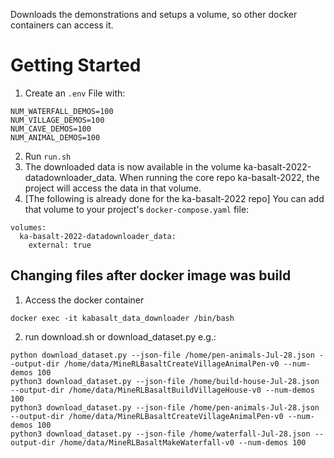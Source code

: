 Downloads the demonstrations and setups a volume, so other docker containers can access it.

# Getting Started
1. Create an `.env` File with:
```
NUM_WATERFALL_DEMOS=100 
NUM_VILLAGE_DEMOS=100 
NUM_CAVE_DEMOS=100 
NUM_ANIMAL_DEMOS=100
```
2. Run `run.sh`
3. The downloaded data is now available in the volume ka-basalt-2022-datadownloader_data. When running the core repo ka-basalt-2022, the project will access the data in that volume.
4. [The following is already done for the ka-basalt-2022 repo] You can add that volume to your project's `docker-compose.yaml` file:
```
volumes:
  ka-basalt-2022-datadownloader_data:
    external: true
```
## Changing files after docker image was build
1. Access the docker container 
```shell
docker exec -it kabasalt_data_downloader /bin/bash
```

2. run download.sh or download_dataset.py e.g.: 

```shell
python download_dataset.py --json-file /home/pen-animals-Jul-28.json --output-dir /home/data/MineRLBasaltCreateVillageAnimalPen-v0 --num-demos 100
python3 download_dataset.py --json-file /home/build-house-Jul-28.json --output-dir /home/data/MineRLBasaltBuildVillageHouse-v0 --num-demos 100
python3 download_dataset.py --json-file /home/pen-animals-Jul-28.json --output-dir /home/data/MineRLBasaltCreateVillageAnimalPen-v0 --num-demos 100
python3 download_dataset.py --json-file /home/waterfall-Jul-28.json --output-dir /home/data/MineRLBasaltMakeWaterfall-v0 --num-demos 100
```

